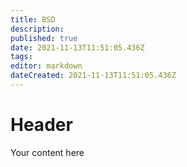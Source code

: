 ```yaml
---
title: BSD
description: 
published: true
date: 2021-11-13T11:51:05.436Z
tags: 
editor: markdown
dateCreated: 2021-11-13T11:51:05.436Z
---
```


# Header
Your content here